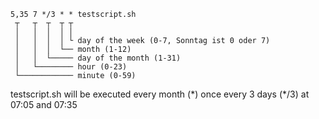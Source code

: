 ```
5,35 7 */3 * * testscript.sh
 ┬   ┬  ┬  ┬ ┬
 │   │  │  │ │
 │   │  │  │ └ day of the week (0-7, Sonntag ist 0 oder 7)
 │   │  │  └── month (1-12)
 │   │  └───── day of the month (1-31)
 │   └──────── hour (0-23)
 └──────────── minute (0-59)

```
testscript.sh will be executed every month $(*)$ once every 3 days $(*/3)$ at 07:05 and 07:35 
